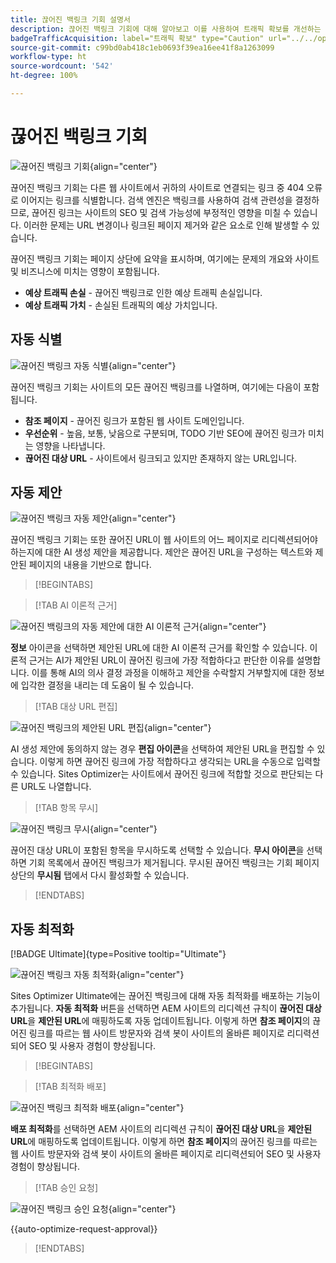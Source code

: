 ```yaml
---
title: 끊어진 백링크 기회 설명서
description: 끊어진 백링크 기회에 대해 알아보고 이를 사용하여 트래픽 확보를 개선하는 방법을 알아봅니다.
badgeTrafficAcquisition: label="트래픽 확보" type="Caution" url="../../opportunity-types/traffic-acquisition.md" tooltip="트래픽 확보"
source-git-commit: c99bd0ab418c1eb0693f39ea16ee41f8a1263099
workflow-type: ht
source-wordcount: '542'
ht-degree: 100%

---
```



# 끊어진 백링크 기회

![끊어진 백링크 기회](./assets/broken-backlinks/hero.png){align="center"}

끊어진 백링크 기회는 다른 웹 사이트에서 귀하의 사이트로 연결되는 링크 중 404 오류로 이어지는 링크를 식별합니다. 검색 엔진은 백링크를 사용하여 검색 관련성을 결정하므로, 끊어진 링크는 사이트의 SEO 및 검색 가능성에 부정적인 영향을 미칠 수 있습니다. 이러한 문제는 URL 변경이나 링크된 페이지 제거와 같은 요소로 인해 발생할 수 있습니다.

끊어진 백링크 기회는 페이지 상단에 요약을 표시하며, 여기에는 문제의 개요와 사이트 및 비즈니스에 미치는 영향이 포함됩니다.

* **예상 트래픽 손실** - 끊어진 백링크로 인한 예상 트래픽 손실입니다.
* **예상 트래픽 가치** - 손실된 트래픽의 예상 가치입니다.

## 자동 식별

![끊어진 백링크 자동 식별](./assets/broken-backlinks/auto-identify.png){align="center"}

끊어진 백링크 기회는 사이트의 모든 끊어진 백링크를 나열하며, 여기에는 다음이 포함됩니다.

* **참조 페이지** - 끊어진 링크가 포함된 웹 사이트 도메인입니다.
* **우선순위** - 높음, 보통, 낮음으로 구분되며, TODO 기반 SEO에 끊어진 링크가 미치는 영향을 나타냅니다.
* **끊어진 대상 URL** - 사이트에서 링크되고 있지만 존재하지 않는 URL입니다.

## 자동 제안

![끊어진 백링크 자동 제안](./assets/broken-backlinks/auto-suggest.png){align="center"}

끊어진 백링크 기회는 또한 끊어진 URL이 웹 사이트의 어느 페이지로 리디렉션되어야 하는지에 대한 AI 생성 제안을 제공합니다. 제안은 끊어진 URL을 구성하는 텍스트와 제안된 페이지의 내용을 기반으로 합니다.


>[!BEGINTABS]

>[!TAB AI 이론적 근거]

![끊어진 백링크의 자동 제안에 대한 AI 이론적 근거](./assets/broken-backlinks/auto-suggest-ai-rationale.png){align="center"}

**정보** 아이콘을 선택하면 제안된 URL에 대한 AI 이론적 근거를 확인할 수 있습니다. 이론적 근거는 AI가 제안된 URL이 끊어진 링크에 가장 적합하다고 판단한 이유를 설명합니다. 이를 통해 AI의 의사 결정 과정을 이해하고 제안을 수락할지 거부할지에 대한 정보에 입각한 결정을 내리는 데 도움이 될 수 있습니다.

>[!TAB 대상 URL 편집]

![끊어진 백링크의 제안된 URL 편집](./assets/broken-backlinks/edit-target-url.png){align="center"}

AI 생성 제안에 동의하지 않는 경우 **편집 아이콘**&#x200B;을 선택하여 제안된 URL을 편집할 수 있습니다. 이렇게 하면 끊어진 링크에 가장 적합하다고 생각되는 URL을 수동으로 입력할 수 있습니다. Sites Optimizer는 사이트에서 끊어진 링크에 적합할 것으로 판단되는 다른 URL도 나열합니다.

>[!TAB 항목 무시]

![끊어진 백링크 무시](./assets/broken-backlinks/ignore.png){align="center"}

끊어진 대상 URL이 포함된 항목을 무시하도록 선택할 수 있습니다. **무시 아이콘**&#x200B;을 선택하면 기회 목록에서 끊어진 백링크가 제거됩니다. 무시된 끊어진 백링크는 기회 페이지 상단의 **무시됨** 탭에서 다시 활성화할 수 있습니다.

>[!ENDTABS]

## 자동 최적화

[!BADGE Ultimate]{type=Positive tooltip="Ultimate"}

![끊어진 백링크 자동 최적화](./assets/broken-backlinks/auto-optimize.png){align="center"}

Sites Optimizer Ultimate에는 끊어진 백링크에 대해 자동 최적화를 배포하는 기능이 추가됩니다. **자동 최적화** 버튼을 선택하면 AEM 사이트의 리디렉션 규칙이 **끊어진 대상 URL**&#x200B;을 **제안된 URL**&#x200B;에 매핑하도록 자동 업데이트됩니다. 이렇게 하면 **참조 페이지**&#x200B;의 끊어진 링크를 따르는 웹 사이트 방문자와 검색 봇이 사이트의 올바른 페이지로 리디력션되어 SEO 및 사용자 경험이 향상됩니다.

>[!BEGINTABS]

>[!TAB 최적화 배포]

![끊어진 백링크 최적화 배포](./assets/broken-backlinks/deploy-optimization.png){align="center"}

**배포 최적화**&#x200B;를 선택하면 AEM 사이트의 리디렉션 규칙이 **끊어진 대상 URL**&#x200B;을 **제안된 URL**&#x200B;에 매핑하도록 업데이트됩니다. 이렇게 하면 **참조 페이지**&#x200B;의 끊어진 링크를 따르는 웹 사이트 방문자와 검색 봇이 사이트의 올바른 페이지로 리디력션되어 SEO 및 사용자 경험이 향상됩니다.

>[!TAB 승인 요청]

![끊어진 백링크 승인 요청](./assets/broken-backlinks/request-approval.png){align="center"}

{{auto-optimize-request-approval}}

>[!ENDTABS]
